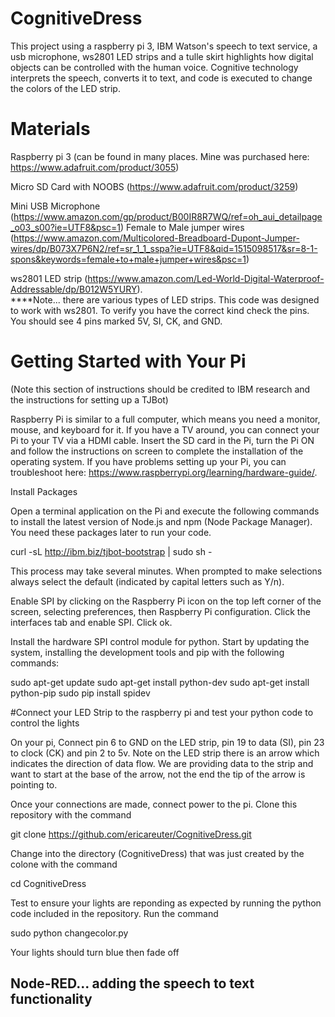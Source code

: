# CognitiveDress



This project using a raspberry pi 3, IBM Watson's speech to text service, a usb microphone, ws2801 LED strips and a tulle skirt highlights how digital objects can be controlled with the human voice.  Cognitive technology interprets the speech, converts it to text, and code is executed to change the colors of the LED strip. 

 # Materials
 
 Raspberry pi 3 (can be found in many places.  Mine was purchased here: https://www.adafruit.com/product/3055)
 
 Micro SD Card with NOOBS (https://www.adafruit.com/product/3259)
 
 Mini USB Microphone (https://www.amazon.com/gp/product/B00IR8R7WQ/ref=oh_aui_detailpage_o03_s00?ie=UTF8&psc=1)
 Female to Male jumper wires (https://www.amazon.com/Multicolored-Breadboard-Dupont-Jumper-wires/dp/B073X7P6N2/ref=sr_1_1_sspa?ie=UTF8&qid=1515098517&sr=8-1-spons&keywords=female+to+male+jumper+wires&psc=1)
 
 ws2801 LED strip (https://www.amazon.com/Led-World-Digital-Waterproof-Addressable/dp/B012W5YURY).  
 ****Note... there are various types of LED strips.  This code was designed to work with ws2801.  To verify you have the correct kind check the pins.  You should see 4 pins marked 5V, SI, CK, and GND. 
 
# Getting Started with Your Pi
(Note this section of instructions should be credited to IBM research and the instructions for setting up a TJBot)

Raspberry Pi is similar to a full computer, which means you need a monitor, mouse, and keyboard for it. If you have a TV around, you can connect your Pi to your TV via a HDMI cable. Insert the SD card in the Pi, turn the Pi ON and follow the instructions on screen to complete the installation of the operating system. If you have problems setting up your Pi, you can troubleshoot here: https://www.raspberrypi.org/learning/hardware-guide/.


Install Packages

Open a terminal application on the Pi and execute the following commands to install the latest version of Node.js and npm (Node Package Manager). You need these packages later to run your code.

curl -sL http://ibm.biz/tjbot-bootstrap | sudo sh -

This process may take several minutes.  When prompted to make selections always select the default (indicated by capital letters such as Y/n). 

Enable SPI by clicking on the Raspberry Pi icon on the top left corner of the screen, selecting preferences, then Raspberry Pi configuration. Click the interfaces tab and enable SPI.  Click ok.

Install the hardware SPI control module for python. Start by updating the system, installing the development tools and pip with the following commands:

sudo apt-get update
sudo apt-get install python-dev
sudo apt-get install python-pip
sudo pip install spidev

#Connect your LED Strip to the raspberry pi and test your python code to control the lights

On your pi, Connect pin 6 to GND on the LED strip, pin 19 to data (SI), pin 23 to clock (CK) and pin 2 to 5v. Note on the LED strip there is an arrow which indicates the direction of data flow.  We are providing data to the strip and want to start at the base of the arrow, not the end the tip of the arrow is pointing to. 


Once your connections are made, connect power to the pi. Clone this repository with the command

git clone https://github.com/ericareuter/CognitiveDress.git

Change into the directory (CognitiveDress) that was just created by the colone with the command

cd CognitiveDress

Test to ensure your lights are reponding as expected by running the python code included in the repository.  Run the command

sudo python changecolor.py

Your lights should turn blue then fade off

## Node-RED... adding the speech to text functionality





 
